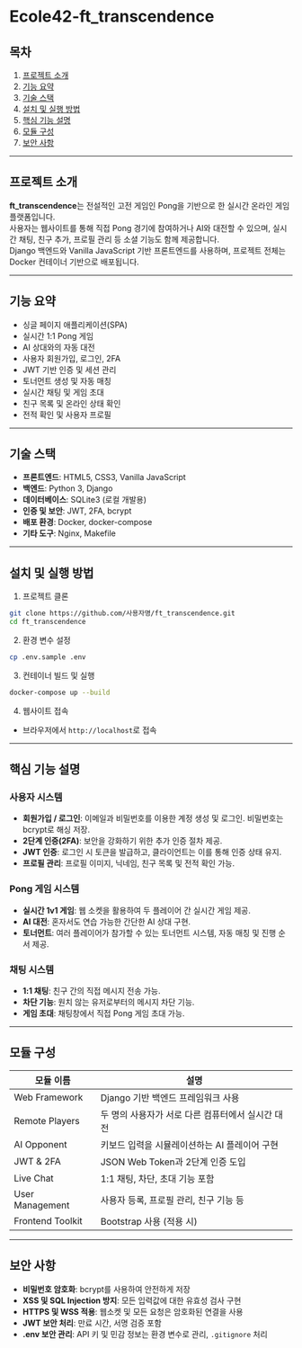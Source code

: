 # Ecole42-ft_transcendence


## 목차

1. [프로젝트 소개](#프로젝트-소개)  
2. [기능 요약](#기능-요약)  
3. [기술 스택](#기술-스택)  
4. [설치 및 실행 방법](#설치-및-실행-방법)  
5. [핵심 기능 설명](#핵심-기능-설명)  
6. [모듈 구성](#모듈-구성)  
7. [보안 사항](#보안-사항) 

---

## 프로젝트 소개

**ft_transcendence**는 전설적인 고전 게임인 Pong을 기반으로 한 실시간 온라인 게임 플랫폼입니다.  
사용자는 웹사이트를 통해 직접 Pong 경기에 참여하거나 AI와 대전할 수 있으며, 실시간 채팅, 친구 추가, 프로필 관리 등 소셜 기능도 함께 제공합니다.  
Django 백엔드와 Vanilla JavaScript 기반 프론트엔드를 사용하며, 프로젝트 전체는 Docker 컨테이너 기반으로 배포됩니다.  

---

## 기능 요약

- 싱글 페이지 애플리케이션(SPA)
- 실시간 1:1 Pong 게임
- AI 상대와의 자동 대전
- 사용자 회원가입, 로그인, 2FA
- JWT 기반 인증 및 세션 관리
- 토너먼트 생성 및 자동 매칭
- 실시간 채팅 및 게임 초대
- 친구 목록 및 온라인 상태 확인
- 전적 확인 및 사용자 프로필

---

## 기술 스택

- **프론트엔드**: HTML5, CSS3, Vanilla JavaScript
- **백엔드**: Python 3, Django
- **데이터베이스**: SQLite3 (로컬 개발용)
- **인증 및 보안**: JWT, 2FA, bcrypt
- **배포 환경**: Docker, docker-compose
- **기타 도구**: Nginx, Makefile

---

## 설치 및 실행 방법

1. 프로젝트 클론
```bash
git clone https://github.com/사용자명/ft_transcendence.git
cd ft_transcendence
```

2. 환경 변수 설정
```bash
cp .env.sample .env
```

3. 컨테이너 빌드 및 실행
```bash
docker-compose up --build
```

4. 웹사이트 접속
- 브라우저에서 `http://localhost`로 접속

---

## 핵심 기능 설명

### 사용자 시스템

- **회원가입 / 로그인**: 이메일과 비밀번호를 이용한 계정 생성 및 로그인. 비밀번호는 bcrypt로 해싱 저장.
- **2단계 인증(2FA)**: 보안을 강화하기 위한 추가 인증 절차 제공.
- **JWT 인증**: 로그인 시 토큰을 발급하고, 클라이언트는 이를 통해 인증 상태 유지.
- **프로필 관리**: 프로필 이미지, 닉네임, 친구 목록 및 전적 확인 가능.

### Pong 게임 시스템

- **실시간 1v1 게임**: 웹 소켓을 활용하여 두 플레이어 간 실시간 게임 제공.
- **AI 대전**: 혼자서도 연습 가능한 간단한 AI 상대 구현.
- **토너먼트**: 여러 플레이어가 참가할 수 있는 토너먼트 시스템, 자동 매칭 및 진행 순서 제공.

### 채팅 시스템

- **1:1 채팅**: 친구 간의 직접 메시지 전송 가능.
- **차단 기능**: 원치 않는 유저로부터의 메시지 차단 기능.
- **게임 초대**: 채팅창에서 직접 Pong 게임 초대 가능.

---

## 모듈 구성

| 모듈 이름              | 설명 |
|----------------------|------|
| Web Framework        | Django 기반 백엔드 프레임워크 사용 |
| Remote Players       | 두 명의 사용자가 서로 다른 컴퓨터에서 실시간 대전 |
| AI Opponent          | 키보드 입력을 시뮬레이션하는 AI 플레이어 구현 |
| JWT & 2FA            | JSON Web Token과 2단계 인증 도입 |
| Live Chat            | 1:1 채팅, 차단, 초대 기능 포함 |
| User Management      | 사용자 등록, 프로필 관리, 친구 기능 등 |
| Frontend Toolkit     | Bootstrap 사용 (적용 시) |

---

## 보안 사항

- **비밀번호 암호화**: bcrypt를 사용하여 안전하게 저장
- **XSS 및 SQL Injection 방지**: 모든 입력값에 대한 유효성 검사 구현
- **HTTPS 및 WSS 적용**: 웹소켓 및 모든 요청은 암호화된 연결을 사용
- **JWT 보안 처리**: 만료 시간, 서명 검증 포함
- **.env 보안 관리**: API 키 및 민감 정보는 환경 변수로 관리, `.gitignore` 처리
